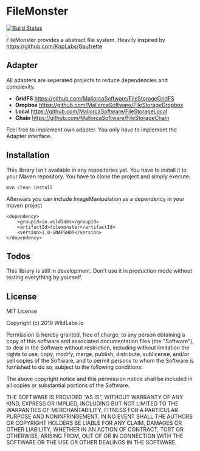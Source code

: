 # FileMonster
[![Build Status](https://travis-ci.org/wildlabsio/filemonster.svg?branch=master)](https://travis-ci.org/wildlabsio/filemonster)

FileMonster provides a abstract file system. Heavily inspired by https://github.com/KnpLabs/Gaufrette
 
## Adapter

All adapters are seperated projects to reduce dependencies and complexity.

* **GridFS** https://github.com/MallorcaSoftware/FileStorageGridFS
* **Dropbox** https://github.com/MallorcaSoftware/FileStorageDropbox
* **Local** https://github.com/MallorcaSoftware/FileStorageLocal
* **Chain** https://github.com/MallorcaSoftware/FileStorageChain

Feel free to implement own adapter. You only have to implement the Adapter interface.

## Installation

This library isn´t available in any repositories yet. You have to install it to your Maven repository. You have to clone the project and simply execute:

```shell
mvn clean install
```

Afterwars you can include ImageManipulation as a dependency in your maven project

```shell
<dependency>
    <groupId>io.wildlabs</groupId>
    <artifactId>filemonster</artifactId>
    <version>1.0-SNAPSHOT</version>
</dependency>
```

## Todos
This library is still in development. Don´t use it in production mode without testing everything by yourself.

## License

MIT License

Copyright (c) 2019 WildLabs.io

Permission is hereby granted, free of charge, to any person obtaining a copy
of this software and associated documentation files (the "Software"), to deal
in the Software without restriction, including without limitation the rights
to use, copy, modify, merge, publish, distribute, sublicense, and/or sell
copies of the Software, and to permit persons to whom the Software is
furnished to do so, subject to the following conditions:

The above copyright notice and this permission notice shall be included in all
copies or substantial portions of the Software.

THE SOFTWARE IS PROVIDED "AS IS", WITHOUT WARRANTY OF ANY KIND, EXPRESS OR
IMPLIED, INCLUDING BUT NOT LIMITED TO THE WARRANTIES OF MERCHANTABILITY,
FITNESS FOR A PARTICULAR PURPOSE AND NONINFRINGEMENT. IN NO EVENT SHALL THE
AUTHORS OR COPYRIGHT HOLDERS BE LIABLE FOR ANY CLAIM, DAMAGES OR OTHER
LIABILITY, WHETHER IN AN ACTION OF CONTRACT, TORT OR OTHERWISE, ARISING FROM,
OUT OF OR IN CONNECTION WITH THE SOFTWARE OR THE USE OR OTHER DEALINGS IN THE
SOFTWARE.
